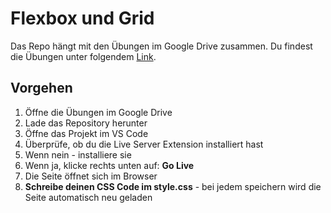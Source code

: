# Flexbox und Grid

Das Repo hängt mit den Übungen im Google Drive zusammen. Du findest die Übungen unter folgendem [Link](https://docs.google.com/document/d/1-QmpS0LPk1G_rvYKOa_KnnvySfNP5_AXDb2zJ3FCzII/edit?usp=sharing).

## Vorgehen

1. Öffne die Übungen im Google Drive
2. Lade das Repository herunter
3. Öffne das Projekt im VS Code
4. Überprüfe, ob du die Live Server Extension installiert hast
5. Wenn nein - installiere sie
6. Wenn ja, klicke rechts unten auf: **Go Live**
7. Die Seite öffnet sich im Browser
8. **Schreibe deinen CSS Code im style.css** - bei jedem speichern wird die Seite automatisch neu geladen
